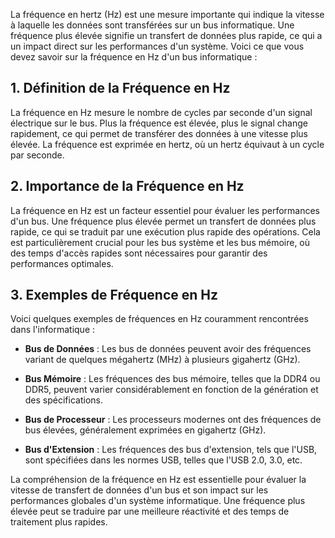 
La fréquence en hertz (Hz) est une mesure importante qui indique la vitesse à laquelle les données sont transférées sur un bus informatique. Une fréquence plus élevée signifie un transfert de données plus rapide, ce qui a un impact direct sur les performances d'un système. Voici ce que vous devez savoir sur la fréquence en Hz d'un bus informatique :

## **1. Définition de la Fréquence en Hz**

La fréquence en Hz mesure le nombre de cycles par seconde d'un signal électrique sur le bus. Plus la fréquence est élevée, plus le signal change rapidement, ce qui permet de transférer des données à une vitesse plus élevée. La fréquence est exprimée en hertz, où un hertz équivaut à un cycle par seconde.

## **2. Importance de la Fréquence en Hz**

La fréquence en Hz est un facteur essentiel pour évaluer les performances d'un bus. Une fréquence plus élevée permet un transfert de données plus rapide, ce qui se traduit par une exécution plus rapide des opérations. Cela est particulièrement crucial pour les bus système et les bus mémoire, où des temps d'accès rapides sont nécessaires pour garantir des performances optimales.

## **3. Exemples de Fréquence en Hz**

Voici quelques exemples de fréquences en Hz couramment rencontrées dans l'informatique :

- **Bus de Données** : Les bus de données peuvent avoir des fréquences variant de quelques mégahertz (MHz) à plusieurs gigahertz (GHz).

- **Bus Mémoire** : Les fréquences des bus mémoire, telles que la DDR4 ou DDR5, peuvent varier considérablement en fonction de la génération et des spécifications.

- **Bus de Processeur** : Les processeurs modernes ont des fréquences de bus élevées, généralement exprimées en gigahertz (GHz).

- **Bus d'Extension** : Les fréquences des bus d'extension, tels que l'USB, sont spécifiées dans les normes USB, telles que l'USB 2.0, 3.0, etc.

La compréhension de la fréquence en Hz est essentielle pour évaluer la vitesse de transfert de données d'un bus et son impact sur les performances globales d'un système informatique. Une fréquence plus élevée peut se traduire par une meilleure réactivité et des temps de traitement plus rapides.
